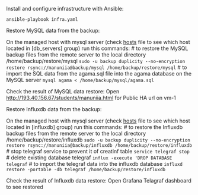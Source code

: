 Install and configure infrastructure with Ansible:

    ansible-playbook infra.yaml

Restore MySQL data from the backup:

  On the managed host with mysql server (check [hosts](/hosts) file to see which host located in [db_servers] group) run this commands:
    # to restore the MySQL backup files from the remote server to the local directory /home/backup/restore/mysql
    `sudo -u backup duplicity --no-encryption restore rsync://manuniia@backup/mysql /home/backup/restore/mysql`
    # to import the SQL data from the agama.sql file into the agama database on the MySQL server
    `mysql agama < /home/backup/mysql/agama.sql`

Check the result of MySQL data restore:
  Open http://193.40.156.67/students/manuniia.html for Public HA url on vm-1
    

Restore Influxdb data from the backup:

  On the managed host with mysql server (check [hosts](/hosts) file to see which host located in [influxdb] group) run this commands:
    # to restore the Influxdb backup files from the remote server to the local directory /home/backup/restore/influxdb
    `sudo -u backup duplicity --no-encryption restore rsync://manuniia@backup/influxdb /home/backup/restore/influxdb`
    # stop telegraf service to prevent it of creatinf table
    `service telegraf stop`
    # delete existing database telegraf
    `influx -execute 'DROP DATABASE telegraf`
    # to import the telegraf data into the influxdb database
    `influxd restore -portable -db telegraf /home/backup/restore/influxdb`

Check the result of Influxdb data restore:
  Open Grafana Telagraf dashboard to see restored
